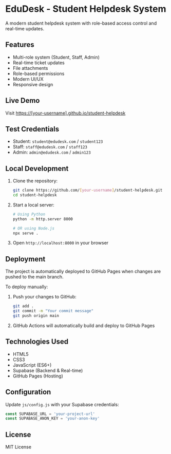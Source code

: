 # EduDesk - Student Helpdesk System

A modern student helpdesk system with role-based access control and real-time updates.

## Features

- Multi-role system (Student, Staff, Admin)
- Real-time ticket updates
- File attachments
- Role-based permissions
- Modern UI/UX
- Responsive design

## Live Demo

Visit [https://[your-username].github.io/student-helpdesk](https://[your-username].github.io/student-helpdesk)

## Test Credentials

- Student: `student@edudesk.com` / `student123`
- Staff: `staff@edudesk.com` / `staff123`
- Admin: `admin@edudesk.com` / `admin123`

## Local Development

1. Clone the repository:
   ```bash
   git clone https://github.com/[your-username]/student-helpdesk.git
   cd student-helpdesk
   ```

2. Start a local server:
   ```bash
   # Using Python
   python -m http.server 8000
   
   # OR using Node.js
   npx serve .
   ```

3. Open `http://localhost:8000` in your browser

## Deployment

The project is automatically deployed to GitHub Pages when changes are pushed to the main branch.

To deploy manually:

1. Push your changes to GitHub:
   ```bash
   git add .
   git commit -m "Your commit message"
   git push origin main
   ```

2. GitHub Actions will automatically build and deploy to GitHub Pages

## Technologies Used

- HTML5
- CSS3
- JavaScript (ES6+)
- Supabase (Backend & Real-time)
- GitHub Pages (Hosting)

## Configuration

Update `js/config.js` with your Supabase credentials:

```javascript
const SUPABASE_URL = 'your-project-url'
const SUPABASE_ANON_KEY = 'your-anon-key'
```

## License

MIT License


